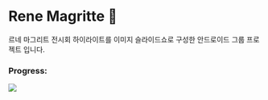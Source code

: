 # Rene Magritte 🎨
르네 마그리트 전시회 하이라이트를 이미지 슬라이드쇼로 구성한 안드로이드 그룹 프로젝트 입니다.

### Progress:
![](https://geps.dev/progress/100)

<br><br>
